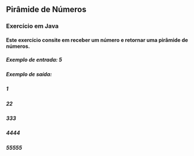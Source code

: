 ## Pirâmide de Números

### Exercício em Java

#### Este exercício consite em receber um número e retornar uma pirâmide de números.
##### Exemplo de entrada: 5
##### Exemplo de saída: 
##### 1
##### 22
##### 333
##### 4444
##### 55555
